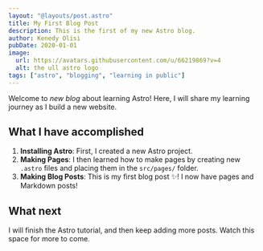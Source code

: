 ```yaml
---
layout: "@layouts/post.astro"
title: My First Blog Post
description: This is the first of my new Astro blog.
author: Kenedy Olisi
pubDate: 2020-01-01
image:
  url: https://avatars.githubusercontent.com/u/66219869?v=4
  alt: the ull astro logo
tags: ["astro", "blogging", "learning in public"]
---
```


Welcome to _new blog_ about learning Astro! Here, I will share my learning journey as I build a new website.

## What I have accomplished

1. **Installing Astro**: First, I created a new Astro project.
1. **Making Pages**: I then learned how to make pages by creating new `.astro` files and placing them in the `src/pages/` folder.
1. **Making Blog Posts**: This is my first blog post ✨! I now have pages and Markdown posts!

## What next

I will finish the Astro tutorial, and then keep adding more posts. Watch this space for more to come.
